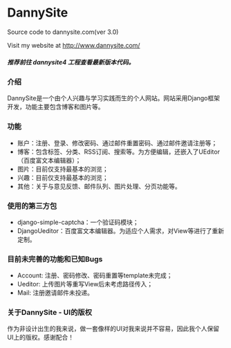 DannySite
=========

Source code to dannysite.com(ver 3.0)

Visit my website at http://www.dannysite.com/

##### 推荐前往 dannysite4 工程查看最新版本代码。


### 介绍

DannySite是一个由个人兴趣与学习实践而生的个人网站。网站采用Django框架开发，功能主要包含博客和图片等。

### 功能

* 账户：注册、登录、修改密码、通过邮件重置密码、通过邮件邀请注册等；
* 博客：包含标签、分类、RSS订阅、搜索等。为方便编辑，还嵌入了UEditor（百度富文本编辑器）；
* 图片：目前仅支持最基本的浏览；
* 兴趣：目前仅支持最基本的浏览；
* 其他：关于与意见反馈、邮件队列、图片处理、分页功能等。

### 使用的第三方包

* django-simple-captcha：一个验证码模块；
* DjangoUeditor：百度富文本编辑器。为适应个人需求，对View等进行了重新定制。

### 目前未完善的功能和已知Bugs

* Account: 注册、密码修改、密码重置等template未完成；
* Ueditor: 上传图片等重写View后未考虑路径传入；
* Mail: 注册邀请邮件未投递。

### 关于DannySite - UI的版权

作为非设计出生的我来说，做一套像样的UI对我来说并不容易，因此我个人保留UI上的版权。感谢配合！
